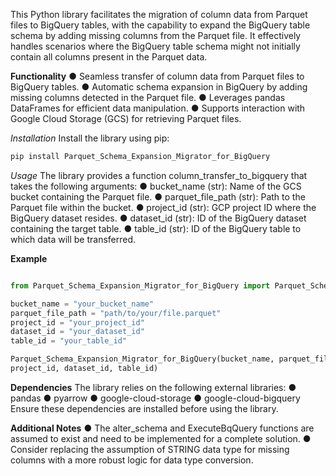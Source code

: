 This Python library facilitates the migration of column data from Parquet files to BigQuery tables,
with the capability to expand the BigQuery table schema by adding missing columns from the
Parquet file. It effectively handles scenarios where the BigQuery table schema might not initially
contain all columns present in the Parquet data.

**Functionality**
● Seamless transfer of column data from Parquet files to BigQuery tables.
● Automatic schema expansion in BigQuery by adding missing columns detected in the
Parquet file.
● Leverages pandas DataFrames for efficient data manipulation.
● Supports interaction with Google Cloud Storage (GCS) for retrieving Parquet files.


*Installation*
Install the library using pip:

```Bash
pip install Parquet_Schema_Expansion_Migrator_for_BigQuery
```

*Usage*
The library provides a function column_transfer_to_bigquery that takes the following arguments:
● bucket_name (str): Name of the GCS bucket containing the Parquet file.
● parquet_file_path (str): Path to the Parquet file within the bucket.
● project_id (str): GCP project ID where the BigQuery dataset resides.
● dataset_id (str): ID of the BigQuery dataset containing the target table.
● table_id (str): ID of the BigQuery table to which data will be transferred.


**Example**

```Python

from Parquet_Schema_Expansion_Migrator_for_BigQuery import Parquet_Schema_Expansion_Migrator_for_BigQuery

bucket_name = "your_bucket_name"
parquet_file_path = "path/to/your/file.parquet"
project_id = "your_project_id"
dataset_id = "your_dataset_id"
table_id = "your_table_id"

Parquet_Schema_Expansion_Migrator_for_BigQuery(bucket_name, parquet_file_path,
project_id, dataset_id, table_id)

```


**Dependencies**
The library relies on the following external libraries:
● pandas
● pyarrow
● google-cloud-storage
● google-cloud-bigquery
Ensure these dependencies are installed before using the library.


**Additional Notes**
● The alter_schema and ExecuteBqQuery functions are assumed to exist and need to be
implemented for a complete solution.
● Consider replacing the assumption of STRING data type for missing columns with a more
robust logic for data type conversion.